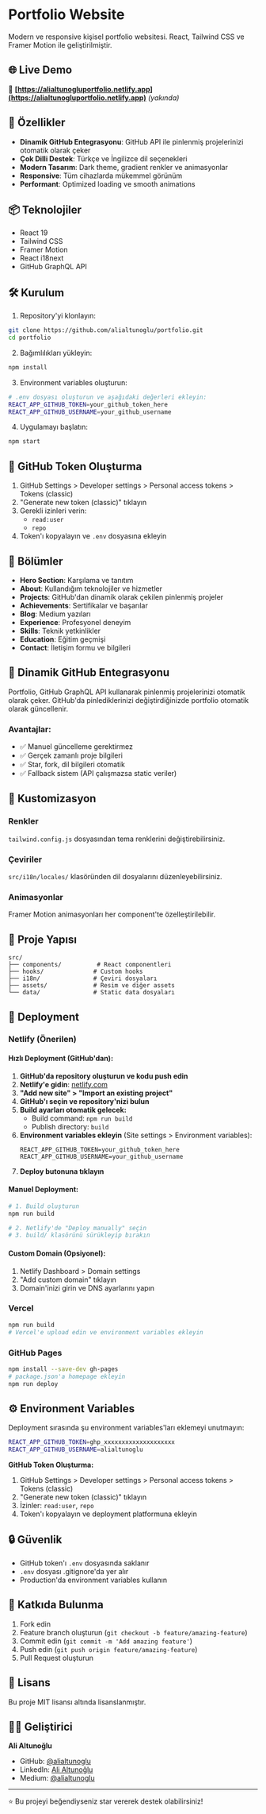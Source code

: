 # Portfolio Website

Modern ve responsive kişisel portfolio websitesi. React, Tailwind CSS ve Framer Motion ile geliştirilmiştir.

## 🌐 Live Demo
🔗 **[https://alialtunogluportfolio.netlify.app](https://alialtunogluportfolio.netlify.app)** *(yakında)*

## 🚀 Özellikler

- **Dinamik GitHub Entegrasyonu**: GitHub API ile pinlenmiş projelerinizi otomatik olarak çeker
- **Çok Dilli Destek**: Türkçe ve İngilizce dil seçenekleri
- **Modern Tasarım**: Dark theme, gradient renkler ve animasyonlar
- **Responsive**: Tüm cihazlarda mükemmel görünüm
- **Performant**: Optimized loading ve smooth animations

## 📦 Teknolojiler

- React 19
- Tailwind CSS
- Framer Motion
- React i18next
- GitHub GraphQL API

## 🛠️ Kurulum

1. Repository'yi klonlayın:
```bash
git clone https://github.com/alialtunoglu/portfolio.git
cd portfolio
```

2. Bağımlılıkları yükleyin:
```bash
npm install
```

3. Environment variables oluşturun:
```bash
# .env dosyası oluşturun ve aşağıdaki değerleri ekleyin:
REACT_APP_GITHUB_TOKEN=your_github_token_here
REACT_APP_GITHUB_USERNAME=your_github_username
```

4. Uygulamayı başlatın:
```bash
npm start
```

## 🔧 GitHub Token Oluşturma

1. GitHub Settings > Developer settings > Personal access tokens > Tokens (classic)
2. "Generate new token (classic)" tıklayın
3. Gerekli izinleri verin:
   - `read:user`
   - `repo`
4. Token'ı kopyalayın ve `.env` dosyasına ekleyin

## 📱 Bölümler

- **Hero Section**: Karşılama ve tanıtım
- **About**: Kullandığım teknolojiler ve hizmetler
- **Projects**: GitHub'dan dinamik olarak çekilen pinlenmiş projeler
- **Achievements**: Sertifikalar ve başarılar
- **Blog**: Medium yazıları
- **Experience**: Profesyonel deneyim
- **Skills**: Teknik yetkinlikler
- **Education**: Eğitim geçmişi
- **Contact**: İletişim formu ve bilgileri

## 🌟 Dinamik GitHub Entegrasyonu

Portfolio, GitHub GraphQL API kullanarak pinlenmiş projelerinizi otomatik olarak çeker. GitHub'da pinlediklerinizi değiştirdiğinizde portfolio otomatik olarak güncellenir.

### Avantajlar:
- ✅ Manuel güncelleme gerektirmez
- ✅ Gerçek zamanlı proje bilgileri
- ✅ Star, fork, dil bilgileri otomatik
- ✅ Fallback sistem (API çalışmazsa static veriler)

## 🎨 Kustomizasyon

### Renkler
`tailwind.config.js` dosyasından tema renklerini değiştirebilirsiniz.

### Çeviriler
`src/i18n/locales/` klasöründen dil dosyalarını düzenleyebilirsiniz.

### Animasyonlar
Framer Motion animasyonları her component'te özelleştirilebilir.

## 📁 Proje Yapısı

```
src/
├── components/          # React componentleri
├── hooks/              # Custom hooks
├── i18n/               # Çeviri dosyaları
├── assets/             # Resim ve diğer assets
└── data/               # Static data dosyaları
```

## 🚀 Deployment

### Netlify (Önerilen)

#### Hızlı Deployment (GitHub'dan):
1. **GitHub'da repository oluşturun ve kodu push edin**
2. **Netlify'e gidin**: [netlify.com](https://netlify.com)
3. **"Add new site" > "Import an existing project"**
4. **GitHub'ı seçin ve repository'nizi bulun**
5. **Build ayarları otomatik gelecek:**
   - Build command: `npm run build`
   - Publish directory: `build`
6. **Environment variables ekleyin** (Site settings > Environment variables):
   ```
   REACT_APP_GITHUB_TOKEN=your_github_token_here
   REACT_APP_GITHUB_USERNAME=your_github_username
   ```
7. **Deploy butonuna tıklayın**

#### Manuel Deployment:
```bash
# 1. Build oluşturun
npm run build

# 2. Netlify'de "Deploy manually" seçin
# 3. build/ klasörünü sürükleyip bırakın
```

#### Custom Domain (Opsiyonel):
1. Netlify Dashboard > Domain settings
2. "Add custom domain" tıklayın
3. Domain'inizi girin ve DNS ayarlarını yapın

### Vercel
```bash
npm run build
# Vercel'e upload edin ve environment variables ekleyin
```

### GitHub Pages
```bash
npm install --save-dev gh-pages
# package.json'a homepage ekleyin
npm run deploy
```

## ⚙️ Environment Variables

Deployment sırasında şu environment variables'ları eklemeyi unutmayın:

```bash
REACT_APP_GITHUB_TOKEN=ghp_xxxxxxxxxxxxxxxxxxxx
REACT_APP_GITHUB_USERNAME=alialtunoglu
```

**GitHub Token Oluşturma:**
1. GitHub Settings > Developer settings > Personal access tokens > Tokens (classic)
2. "Generate new token (classic)" tıklayın
3. İzinler: `read:user`, `repo`
4. Token'ı kopyalayın ve deployment platformuna ekleyin

## 🔒 Güvenlik

- GitHub token'ı `.env` dosyasında saklanır
- `.env` dosyası .gitignore'da yer alır
- Production'da environment variables kullanın

## 🤝 Katkıda Bulunma

1. Fork edin
2. Feature branch oluşturun (`git checkout -b feature/amazing-feature`)
3. Commit edin (`git commit -m 'Add amazing feature'`)
4. Push edin (`git push origin feature/amazing-feature`)
5. Pull Request oluşturun

## 📄 Lisans

Bu proje MIT lisansı altında lisanslanmıştır.

## 👨‍💻 Geliştirici

**Ali Altunoğlu**
- GitHub: [@alialtunoglu](https://github.com/alialtunoglu)
- LinkedIn: [Ali Altunoğlu](https://linkedin.com/in/alialtunoglu)
- Medium: [@alialtunoglu](https://medium.com/@alialtunoglu)

---

⭐ Bu projeyi beğendiyseniz star vererek destek olabilirsiniz!
